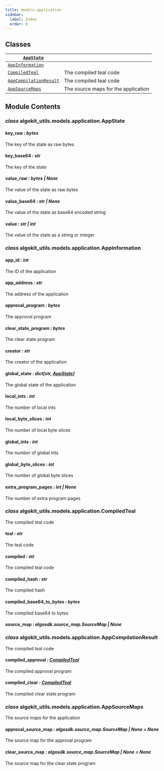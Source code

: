 ```yaml
---
title: models.application
sidebar:
  label: Index
  order: 0
---
```


## Classes

| [`AppState`](#algokit_utils.models.application.AppState)                         |                                     |
| -------------------------------------------------------------------------------- | ----------------------------------- |
| [`AppInformation`](#algokit_utils.models.application.AppInformation)             |                                     |
| [`CompiledTeal`](#algokit_utils.models.application.CompiledTeal)                 | The compiled teal code              |
| [`AppCompilationResult`](#algokit_utils.models.application.AppCompilationResult) | The compiled teal code              |
| [`AppSourceMaps`](#algokit_utils.models.application.AppSourceMaps)               | The source maps for the application |

## Module Contents

### _class_ algokit_utils.models.application.AppState

#### key_raw _: bytes_

The key of the state as raw bytes

#### key_base64 _: str_

The key of the state

#### value_raw _: bytes | None_

The value of the state as raw bytes

#### value_base64 _: str | None_

The value of the state as base64 encoded string

#### value _: str | int_

The value of the state as a string or integer

### _class_ algokit_utils.models.application.AppInformation

#### app_id _: int_

The ID of the application

#### app_address _: str_

The address of the application

#### approval_program _: bytes_

The approval program

#### clear_state_program _: bytes_

The clear state program

#### creator _: str_

The creator of the application

#### global_state _: dict[str, [AppState](#algokit_utils.models.application.AppState)]_

The global state of the application

#### local_ints _: int_

The number of local ints

#### local_byte_slices _: int_

The number of local byte slices

#### global_ints _: int_

The number of global ints

#### global_byte_slices _: int_

The number of global byte slices

#### extra_program_pages _: int | None_

The number of extra program pages

### _class_ algokit_utils.models.application.CompiledTeal

The compiled teal code

#### teal _: str_

The teal code

#### compiled _: str_

The compiled teal code

#### compiled_hash _: str_

The compiled hash

#### compiled_base64_to_bytes _: bytes_

The compiled base64 to bytes

#### source_map _: algosdk.source_map.SourceMap | None_

### _class_ algokit_utils.models.application.AppCompilationResult

The compiled teal code

#### compiled_approval _: [CompiledTeal](#algokit_utils.models.application.CompiledTeal)_

The compiled approval program

#### compiled_clear _: [CompiledTeal](#algokit_utils.models.application.CompiledTeal)_

The compiled clear state program

### _class_ algokit_utils.models.application.AppSourceMaps

The source maps for the application

#### approval_source_map _: algosdk.source_map.SourceMap | None_ _= None_

The source map for the approval program

#### clear_source_map _: algosdk.source_map.SourceMap | None_ _= None_

The source map for the clear state program
